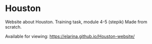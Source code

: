 # Houston
Website about Houston. Training task, module 4-5 (stepik)
Made from scratch.

Available for viewing: https://elarina.github.io/Houston-website/
